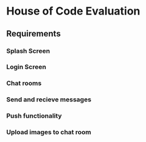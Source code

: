 # House of Code Evaluation

## Requirements
### Splash Screen
### Login Screen
### Chat rooms
### Send and recieve messages
### Push functionality
### Upload images to chat room
